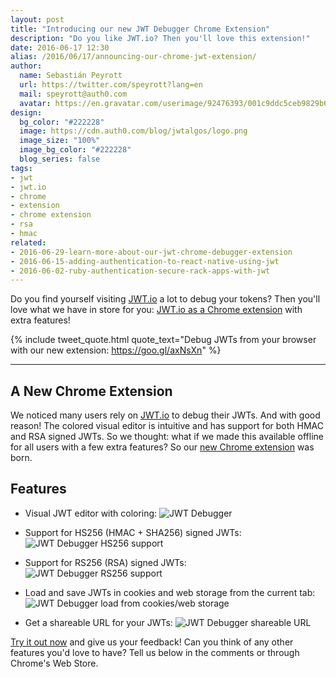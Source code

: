 ```yaml
---
layout: post
title: "Introducing our new JWT Debugger Chrome Extension"
description: "Do you like JWT.io? Then you'll love this extension!"
date: 2016-06-17 12:30
alias: /2016/06/17/announcing-our-chrome-jwt-extension/
author:
  name: Sebastián Peyrott
  url: https://twitter.com/speyrott?lang=en
  mail: speyrott@auth0.com
  avatar: https://en.gravatar.com/userimage/92476393/001c9ddc5ceb9829b6aaf24f5d28502a.png?size=200
design:
  bg_color: "#222228"
  image: https://cdn.auth0.com/blog/jwtalgos/logo.png
  image_size: "100%"
  image_bg_color: "#222228"
  blog_series: false
tags:
- jwt
- jwt.io
- chrome
- extension
- chrome extension
- rsa
- hmac
related:
- 2016-06-29-learn-more-about-our-jwt-chrome-debugger-extension
- 2016-06-15-adding-authentication-to-react-native-using-jwt
- 2016-06-02-ruby-authentication-secure-rack-apps-with-jwt
---
```


Do you find yourself visiting [JWT.io](https://jwt.io) a lot to debug your tokens? Then you'll love what we have in store for you: [JWT.io as a Chrome extension](https://chrome.google.com/webstore/detail/jwt-debugger/ppmmlchacdbknfphdeafcbmklcghghmd) with extra features!

{% include tweet_quote.html quote_text="Debug JWTs from your browser with our new extension: https://goo.gl/axNsXn" %}

-----

## A New Chrome Extension
We noticed many users rely on [JWT.io](https://jwt.io) to debug their JWTs. And with good reason! The colored visual editor is intuitive and has support for both HMAC and RSA signed JWTs. So we thought: what if we made this available offline for all users with a few extra features? So our [new Chrome extension](https://chrome.google.com/webstore/detail/jwt-debugger/ppmmlchacdbknfphdeafcbmklcghghmd) was born.

## Features
- Visual JWT editor with coloring:
![JWT Debugger](https://cdn.auth0.com/blog/chrome-extension/editor.png)

- Support for HS256 (HMAC + SHA256) signed JWTs:
![JWT Debugger HS256 support](https://cdn.auth0.com/blog/chrome-extension/hs256-2.png)

- Support for RS256 (RSA) signed JWTs:
![JWT Debugger RS256 support](https://cdn.auth0.com/blog/chrome-extension/rs256-2.png)

- Load and save JWTs in cookies and web storage from the current tab:
![JWT Debugger load from cookies/web storage](https://cdn.auth0.com/blog/chrome-extension/load-from.png)

- Get a shareable URL for your JWTs:
![JWT Debugger shareable URL](https://cdn.auth0.com/blog/chrome-extension/share-2.png)

[Try it out now](https://chrome.google.com/webstore/detail/jwt-debugger/ppmmlchacdbknfphdeafcbmklcghghmd) and give us your feedback! Can you think of any other features you'd love to have? Tell us below in the comments or through Chrome's Web Store.
